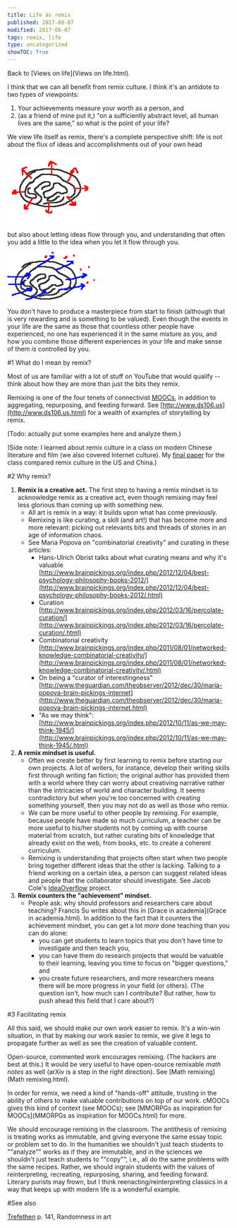 ```yaml
---
title: Life as remix
published: 2017-08-07
modified: 2017-08-07
tags: remix, life
type: uncategorized
showTOC: True
---
```




Back to [Views on life](Views on life.html).

I think that we can all benefit from remix culture. I think it's an antidote to two types of viewpoints:
1. Your achievements measure your worth as a person, and
1. (as a friend of mine put it,) "on a sufficiently abstract level, all human lives are the same," so what is the point of your life?

We view life itself as remix, there's a complete perspective shift: life is not about the flux of ideas and accomplishments out of your own head

![](pics/flux1.png)

but also about letting ideas flow through you, and understanding that often you add a little to the idea when you let it flow through you.

![](pics/flow.png)

You don't have to produce a masterpiece from start to finish (although that is very rewarding and is something to be valued). Even though the events in your life are the same as those that countless other people have experienced, no one has experienced it in the same mixture as you, and how you combine those different experiences in your life and make sense of them *is* controlled by you.

#1 What do I mean by remix?

Most of us are familiar with a lot of stuff on YouTube that would qualify -- think about how they are more than just the bits they remix.

Remixing is one of the four tenets of connectivist [MOOCs](MOOCs.html), in addition to aggregating, repurposing, and feeding forward. See [http://www.ds106.us](http://www.ds106.us.html) for a wealth of examples of storytelling by remix. 

(Todo: actually put some examples here and analyze them.)

(Side note: I learned about remix culture in a class on modern Chinese literature and film (we also covered Internet culture). My [final paper](C:\Users\oldhe\Dropbox\website\holdenlee.github.io) for the class compared remix culture in the US and China.)

#2 Why remix?

1. **Remix is a creative act.** The first step to having a remix mindset is to acknowledge remix as a creative act, even though remixing may feel less glorious than coming up with something new.
    + All art is remix in a way: it builds upon what has come previously.
    + Remixing is like curating, a skill (and art!) that has become more and more relevant: picking out relevants bits and threads of stories in an age of information chaos.
    + See Maria Popova on "combinatorial creativity" and curating in these articles:
        + Hans-Ulrich Obrist talks about what curating means and why it's valuable [http://www.brainpickings.org/index.php/2012/12/04/best-psychology-philosophy-books-2012/](http://www.brainpickings.org/index.php/2012/12/04/best-psychology-philosophy-books-2012/.html)
        + Curation [http://www.brainpickings.org/index.php/2012/03/16/percolate-curation/](http://www.brainpickings.org/index.php/2012/03/16/percolate-curation/.html)
        + Combinatorial creativity [http://www.brainpickings.org/index.php/2011/08/01/networked-knowledge-combinatorial-creativity/](http://www.brainpickings.org/index.php/2011/08/01/networked-knowledge-combinatorial-creativity/.html)
        + On being a "curator of interestingness" [http://www.theguardian.com/theobserver/2012/dec/30/maria-popova-brain-pickings-internet](http://www.theguardian.com/theobserver/2012/dec/30/maria-popova-brain-pickings-internet.html)
        + "As we may think": [http://www.brainpickings.org/index.php/2012/10/11/as-we-may-think-1945/](http://www.brainpickings.org/index.php/2012/10/11/as-we-may-think-1945/.html)
1. **A remix mindset is useful.**
    + Often we create better by first learning to remix before starting our own projects. A lot of writers, for instance, develop their writing skills first through writing fan fiction; the original author has provided them with a world where they can worry about creativing narrative rather than the intricacies of world and character building. It seems contradictory but when you're too concerned with creating something yourself, then you may not do as well as those who remix.
    + We can be more useful to other people by remixing. For example, because people have made so much curriculum, a teacher can be more useful to his/her students not by coming up with course material from scratch, but rather curating bits of knowledge that already exist on the web, from books, etc. to create a coherent curriculum.
    + Remixing is understanding that projects often start when two people bring together different ideas that the other is lacking. Talking to a friend working on a certain idea, a person can suggest related ideas and people that the collaborator should investigate. See Jacob Cole's [IdeaOverflow](https://docs.google.com/document/d/1UFjkJyI_D3JvVSeMQwN0HixOgYuISGwhcuyFuxqwhsY/edit#bookmark=id.hq3zsgpwsnct) project.
1. **Remix counters the "achievement" mindset.**
    + People ask: why should professors and researchers care about teaching? Francis Su writes about this in [Grace in academia](Grace in academia.html). In addition to the fact that it counters the achievement mindset, you can get a lot *more* done teaching than you can do alone:
        + you can get students to learn topics that you don't have time to investigate and then teach you,
        + you can have them do research projects that would be valuable to their learning, leaving you time to focus on "bigger questions," and 
        + you create future researchers, and more researchers means there will be more progress in your field (or others). (The question isn't, how much can I contribute? But rather, how to push ahead this field that I care about?)

#3 Facilitating remix

All this said, we should make our own work easier to remix. It's a win-win situation, in that by making our work easier to remix, we give it legs to propagate further as well as see the creation of valuable content.

Open-source, commented work encourages remixing. (The hackers are best at this.) It would be very useful to have open-source remixable *math notes* as well (arXiv is a step in the right direction). See [Math remixing](Math remixing.html).

In order for remix, we need a kind of "hands-off" attitude, trusting in the ability of others to make valuable contributions on top of our work. cMOOCs gives this kind of context (see MOOCs); see [MMORPGs as inspiration for MOOCs](MMORPGs as inspiration for MOOCs.html) for more.

We should encourage remixing in the classroom. The antithesis of remixing is treating works as immutable, and giving everyone the same essay topic or problem set to do. In the humanities we shouldn't just teach students to ""analyze"" works as if they are immutable, and in the sciences we shouldn't just teach students to ""copy"", i.e., all do the same problems with the same recipes. Rather, we should ingrain students with the values of  reinterpreting, recreating, repurposing, sharing, and feeding forward. Literary purists may frown, but I think reenacting/reinterpreting classics in a way that keeps up with modern life is a wonderful example.

#See also

[Trefethen](Trefethen.html) p. 141, Randomness in art


